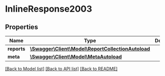 # InlineResponse2003

## Properties
Name | Type | Description | Notes
------------ | ------------- | ------------- | -------------
**reports** | [**\Swagger\Client\Model\ReportCollectionAutoload**](ReportCollectionAutoload.md) |  | [optional] 
**meta** | [**\Swagger\Client\Model\MetaAutoload**](MetaAutoload.md) |  | [optional] 

[[Back to Model list]](../../README.md#documentation-for-models) [[Back to API list]](../../README.md#documentation-for-api-endpoints) [[Back to README]](../../README.md)

